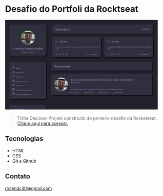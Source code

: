 # Desafio do Portfoli da Rocktseat

![preview](./.github/preview.png)

> Trilha Discover
Projeto construído do primeiro desafio da Rocketseat.
[Clique aqui para acessar.](https://rosendo2015.github.io/DesafioPortfolio)
## Tecnologias

- HTML
- CSS
- Git e Github

## Contato
rosendc30@gmail.com